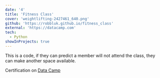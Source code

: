 ```yaml
---
date: '4'
title: 'Fitness Class'
cover: 'weightlifting-2427461_640.png'
github: 'https://robbluk.github.io/fitness_class'
external: 'https://datacamp.com'
tech:
  - Python
showInProjects: true
---
```


This is a code, if they can predict a member will not attend the class, they can make another space available.

Certification on [Data Camp](https://www.datacamp.com/)
